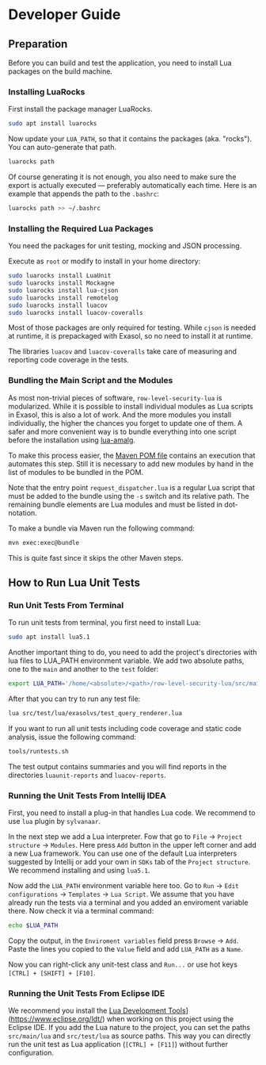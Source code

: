 # Developer Guide

## Preparation

Before you can build and test the application, you need to install Lua packages on the build machine.

### Installing LuaRocks

First install the package manager LuaRocks.

```bash
sudo apt install luarocks
```

Now update your `LUA_PATH`, so that it contains the packages (aka. "rocks"). You can auto-generate that path.

```bash
luarocks path
```

Of course generating it is not enough, you also need to make sure the export is actually executed &mdash; preferably automatically each time. Here is an example that appends the path to the `.bashrc`:

```bash
luarocks path >> ~/.bashrc
```

### Installing the Required Lua Packages

You need the packages for unit testing, mocking and JSON processing.

Execute as `root` or modify to install in your home directory:

```bash
sudo luarocks install LuaUnit
sudo luarocks install Mockagne
sudo luarocks install lua-cjson
sudo luarocks install remotelog
sudo luarocks install luacov
sudo luarocks install luacov-coveralls
```

Most of those packages are only required for testing. While `cjson` is needed at runtime, it is prepackaged with Exasol, so no need to install it at runtime.

The libraries `luacov` and `luacov-coveralls` take care of measuring and reporting code coverage in the tests.

### Bundling the Main Script and the Modules

As most non-trivial pieces of software, `row-level-security-lua` is modularized. While it is possible to install individual modules as Lua scripts in Exasol, this is also a lot of work. And the more modules you install individually, the higher the chances you forget to update one of them. A safer and more convenient way is to bundle everything into one script before the installation using [lua-amalg](https://github.com/siffiejoe/lua-amalg/).

To make this process easier, the [Maven POM file](../../pom.xml) contains an execution that automates this step. Still it is necessary to add new modules by hand in the list of modules to be bundled in the POM.

Note that the entry point `request_dispatcher.lua` is a regular Lua script that must be added to the bundle using the `-s` switch and its relative path. The remaining bundle elements are Lua modules and must be listed in dot-notation.

To make a bundle via Maven run the following command:

```bash
mvn exec:exec@bundle
```

This is quite fast since it skips the other Maven steps.

## How to Run Lua Unit Tests

### Run Unit Tests From Terminal

To run unit tests from terminal, you first need to install Lua:

```bash
sudo apt install lua5.1
```

Another important thing to do, you need to add the project's directories with lua files to LUA_PATH environment variable.
We add two absolute paths, one to the `main` and another to the `test` folder: 

```bash
export LUA_PATH='/home/<absolute>/<path>/row-level-security-lua/src/main/lua/?.lua;/home/<absolute>/<path>/row-level-security-lua/src/test/lua/?.lua;'"$LUA_PATH"
```

After that you can try to run any test file:

```bash
lua src/test/lua/exasolvs/test_query_renderer.lua 
```

If you want to run all unit tests including code coverage and static code analysis, issue the following command:

```bash
tools/runtests.sh
```

The test output contains summaries and you will find reports in the directories `luaunit-reports` and `luacov-reports`.

### Running the Unit Tests From Intellij IDEA

First, you need to install a plug-in that handles Lua code. We recommend to use `lua` plugin by `sylvanaar`.

In the next step we add a Lua interpreter. Fow that go to `File` &rarr; `Project structure` &rarr; `Modules`.
Here press `Add` button in the upper left corner and add a new Lua framework.
You can use one of the default Lua interpreters suggested by Intellij or add your own in `SDKs` tab of the `Project structure`.
We recommend installing and using `lua5.1`.

Now add the `LUA_PATH` environment variable here too. Go to `Run` &rarr; `Edit configurations` &rarr; `Templates` &rarr; `Lua Script`.
We assume that you have already run the tests via a terminal and you added an enviroment variable there. Now check it via a terminal command:

```bash
echo $LUA_PATH
```

Copy the output, in the `Enviroment variables` field press `Browse` &rarr; `Add`.
Paste the lines you copied to the `Value` field and add `LUA_PATH` as a `Name`.
  
Now you can right-click any unit-test class and `Run...` or use hot keys `[CTRL] + [SHIFT] + [F10]`.

### Running the Unit Tests From Eclipse IDE

We recommend you install the [Lua Development Tools](LDT)](https://www.eclipse.org/ldt/) when working on this project using the Eclipse IDE. If you add the Lua nature to the project, you can set the paths `src/main/lua` and `src/test/lua` as source paths. This way you can directly run the unit test as Lua application (`[CTRL] + [F11]`) without further configuration.

